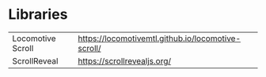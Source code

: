 # Libraries

|  |  |
| :--- | :--- |
| Locomotive Scroll | https://locomotivemtl.github.io/locomotive-scroll/ |
| ScrollReveal | https://scrollrevealjs.org/ |

